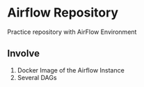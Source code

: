 # Airflow Repository #
Practice repository with AirFlow Environment
## Involve ##
1. Docker Image of the Airflow Instance
2. Several DAGs
